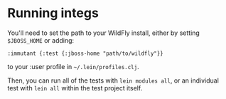 # Running integs

You'll need to set the path to your WildFly install, either by setting
`$JBOSS_HOME` or adding:

    :immutant {:test {:jboss-home "path/to/wildfly"}}

to your :user profile in `~/.lein/profiles.clj`.

Then, you can run all of the tests with `lein modules all`, or an
individual test with `lein all` within the test project itself.
